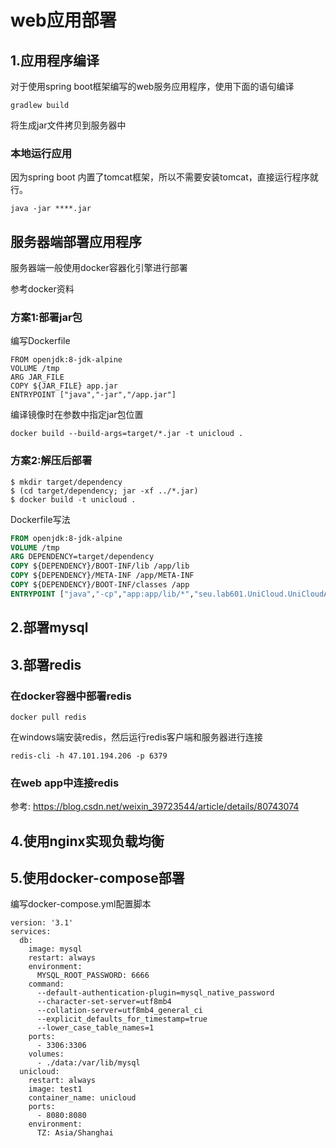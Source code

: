 # web应用部署


## 1.应用程序编译

对于使用spring boot框架编写的web服务应用程序，使用下面的语句编译
```
gradlew build
```
将生成jar文件拷贝到服务器中


### 本地运行应用

因为spring boot 内置了tomcat框架，所以不需要安装tomcat，直接运行程序就行。

```
java -jar ****.jar
```


## 服务器端部署应用程序

服务器端一般使用docker容器化引擎进行部署

参考docker资料

### 方案1:部署jar包

编写Dockerfile
```
FROM openjdk:8-jdk-alpine
VOLUME /tmp
ARG JAR_FILE
COPY ${JAR_FILE} app.jar
ENTRYPOINT ["java","-jar","/app.jar"]
```

编译镜像时在参数中指定jar包位置
```
docker build --build-args=target/*.jar -t unicloud .
```
### 方案2:解压后部署

``` shell
$ mkdir target/dependency
$ (cd target/dependency; jar -xf ../*.jar)
$ docker build -t unicloud .
```
Dockerfile写法

``` Dockerfile
FROM openjdk:8-jdk-alpine
VOLUME /tmp
ARG DEPENDENCY=target/dependency
COPY ${DEPENDENCY}/BOOT-INF/lib /app/lib
COPY ${DEPENDENCY}/META-INF /app/META-INF
COPY ${DEPENDENCY}/BOOT-INF/classes /app
ENTRYPOINT ["java","-cp","app:app/lib/*","seu.lab601.UniCloud.UniCloudApplication"]
```



## 2.部署mysql



## 3.部署redis

### 在docker容器中部署redis

```
docker pull redis
```

在windows端安装redis，然后运行redis客户端和服务器进行连接
```
redis-cli -h 47.101.194.206 -p 6379
```

### 在web app中连接redis


参考:
https://blog.csdn.net/weixin_39723544/article/details/80743074


## 4.使用nginx实现负载均衡


## 5.使用docker-compose部署



编写docker-compose.yml配置脚本
``` docker-compose
version: '3.1'
services:
  db:
    image: mysql
    restart: always
    environment:
      MYSQL_ROOT_PASSWORD: 6666
    command:
      --default-authentication-plugin=mysql_native_password
      --character-set-server=utf8mb4
      --collation-server=utf8mb4_general_ci
      --explicit_defaults_for_timestamp=true
      --lower_case_table_names=1
    ports:
      - 3306:3306
    volumes:
      - ./data:/var/lib/mysql
  unicloud:
    restart: always
    image: test1
    container_name: unicloud
    ports:
      - 8080:8080
    environment:
      TZ: Asia/Shanghai
```
